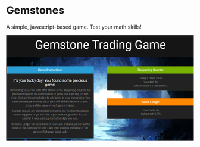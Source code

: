# Gemstones
A simple, javascript-based game.  Test your math skills!


<img src="assets/images/screenshot.png"></img>
